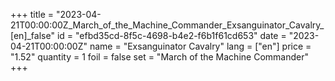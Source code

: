 +++
title = "2023-04-21T00:00:00Z_March_of_the_Machine_Commander_Exsanguinator_Cavalry_[en]_false"
id = "efbd35cd-8f5c-4698-b4e2-f6b1f61cd653"
date = "2023-04-21T00:00:00Z"
name = "Exsanguinator Cavalry"
lang = ["en"]
price = "1.52"
quantity = 1
foil = false
set = "March of the Machine Commander"
+++
